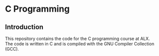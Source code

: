 # C Programming
## Introduction
This repository contains the code for the C programming course at ALX. The code is written in C and is compiled with the GNU Compiler Collection (GCC).